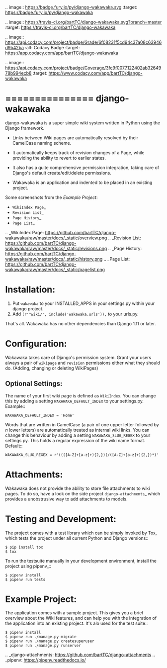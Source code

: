 .. image:: https://badge.fury.io/py/django-wakawaka.svg
    :target: https://badge.fury.io/py/django-wakawaka

.. image:: https://travis-ci.org/bartTC/django-wakawaka.svg?branch=master
    :target: https://travis-ci.org/bartTC/django-wakawaka

.. image:: https://api.codacy.com/project/badge/Grade/6f08231f5cd94c37a08c63946d9b42ba
    :alt: Codacy Badge
    :target: https://app.codacy.com/app/bartTC/django-wakawaka

.. image:: https://api.codacy.com/project/badge/Coverage/3fc9f0077122402ab3264978b994ecb8
    :target: https://www.codacy.com/app/bartTC/django-wakawaka


===============
django-wakawaka
===============

django-wakawaka is a super simple wiki system written in Python using the
Django framework.

* Links between Wiki pages are automatically resolved by their CamelCase naming
  scheme.

* It automatically keeps track of revision changes of a Page, while
  providing the ability to revert to earlier states.

* It also has a quite comprehensive permission integration, taking care of
  Django's default create/edit/delete permissions.

* Wakawaka is an application and indented to be placed in an existing project.

Some screenshots from the *Example Project*:

* `WikiIndex Page`_
* `Revision List`_
* `Page History`_
* `Page List`_

.. _WikiIndex Page: https://github.com/bartTC/django-wakawaka/raw/master/docs/_static/overview.png
.. _Revision List: https://github.com/bartTC/django-wakawaka/raw/master/docs/_static/revisions.png
.. _Page History: https://github.com/bartTC/django-wakawaka/raw/master/docs/_static/history.png
.. _Page List: https://github.com/bartTC/django-wakawaka/raw/master/docs/_static/pagelist.png


Installation:
=============

1. Put ``wakawaka`` to your INSTALLED_APPS in your settings.py within your
   django project.
2. Add ``(r'^wiki/', include('wakawaka.urls')),`` to your urls.py.

That's all. Wakawaka has no other dependencies than Django 1.11 or later.


Configuration:
==============

Wakawaka takes care of Django's permission system. Grant your users always a
pair of ``wikipage`` and ``revision`` permissions either what they should do.
(Adding, changing or deleting WikiPages)

Optional Settings:
------------------

The name of your first wiki page is defined as ``WikiIndex``. You can change
this by adding a setting ``WAKAWAKA_DEFAULT_INDEX`` to your settings.py.
Example::

    WAKAWAKA_DEFAULT_INDEX = 'Home'

Words that are written in CamelCase (a pair of one upper letter followed by
*n* lower letters) are automatically treated as internal wiki links. You can
change this behaviour by adding a setting ``WAKAWAKA_SLUG_REGEX`` to your
settings.py. This holds a regular expression of the wiki name format. Default::

    WAKAWAKA_SLUG_REGEX = r'((([A-Z]+[a-z]+){2,})(/([A-Z]+[a-z]+){2,})*)'


Attachments:
============

Wakawaka does not provide the ability to store file attachments to wiki pages.
To do so, have a look on the side project `django-attachments`_ which provides
a unobstrusive way to add attachments to models.


Testing and Development:
========================

The project comes with a test library which can be simply invoked by Tox,
which tests the project under all current Python and Django versions::

    $ pip install tox
    $ tox

To run the testsuite manually in your development environment, install the
project using pipenv_::

    $ pipenv install
    $ pipenv run tests


Example Project:
================

The application comes with a sample project. This gives you a brief overview
about the Wiki features, and can help you with the integration of the
application into an existing project. It's alo used for the test suite::

    $ pipenv install
    $ pipenv run ./manage.py migrate
    $ pipenv run ./manage.py createsuperuser
    $ pipenv run ./manage.py runserver

.. _django-attachments: https://github.com/bartTC/django-attachments
.. _pipenv: https://pipenv.readthedocs.io/
